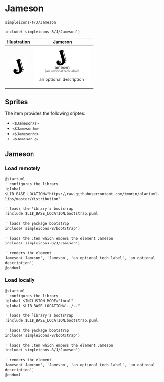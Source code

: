# Jameson


```text
simpleicons-8/J/Jameson
```

```text
include('simpleicons-8/J/Jameson')
```



| Illustration | Jameson |
| :---: | :---: |
| ![illustration for Illustration](../../simpleicons-8/J/Jameson.png) | ![illustration for Jameson](../../simpleicons-8/J/Jameson.Local.png) |



## Sprites
The item provides the following sriptes:

- `<$JamesonXs>`
- `<$JamesonSm>`
- `<$JamesonMd>`
- `<$JamesonLg>`





## Jameson

### Load remotely
```plantuml
@startuml
' configures the library
!global $LIB_BASE_LOCATION="https://raw.githubusercontent.com/tmorin/plantuml-libs/master/distribution"

' loads the library's bootstrap
!include $LIB_BASE_LOCATION/bootstrap.puml

' loads the package bootstrap
include('simpleicons-8/bootstrap')

' loads the Item which embeds the element Jameson
include('simpleicons-8/J/Jameson')

' renders the element
Jameson('Jameson', 'Jameson', 'an optional tech label', 'an optional description')
@enduml
```

### Load locally
```plantuml
@startuml
' configures the library
!global $INCLUSION_MODE="local"
!global $LIB_BASE_LOCATION="../.."

' loads the library's bootstrap
!include $LIB_BASE_LOCATION/bootstrap.puml

' loads the package bootstrap
include('simpleicons-8/bootstrap')

' loads the Item which embeds the element Jameson
include('simpleicons-8/J/Jameson')

' renders the element
Jameson('Jameson', 'Jameson', 'an optional tech label', 'an optional description')
@enduml
```


